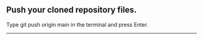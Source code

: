 ## **Push your cloned repository files.**

Type git push origin main in the terminal and press Enter.

---